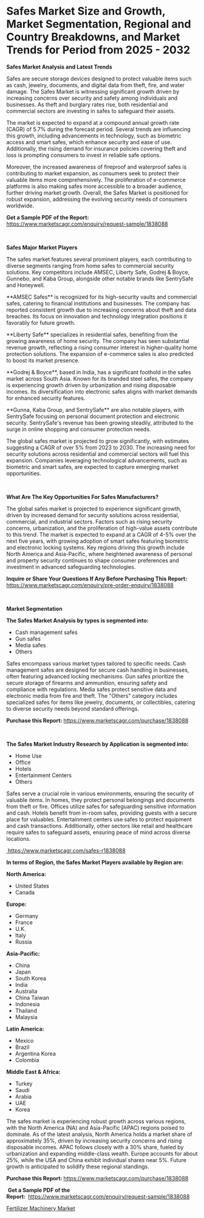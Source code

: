 <p><h1>Safes Market Size and Growth, Market Segmentation, Regional and Country Breakdowns, and Market Trends for Period from 2025 -  2032</h1></p><p><strong>Safes Market Analysis and Latest Trends</strong></p>
<p><p>Safes are secure storage devices designed to protect valuable items such as cash, jewelry, documents, and digital data from theft, fire, and water damage. The Safes Market is witnessing significant growth driven by increasing concerns over security and safety among individuals and businesses. As theft and burglary rates rise, both residential and commercial sectors are investing in safes to safeguard their assets.</p><p>The market is expected to expand at a compound annual growth rate (CAGR) of 5.7% during the forecast period. Several trends are influencing this growth, including advancements in technology, such as biometric access and smart safes, which enhance security and ease of use. Additionally, the rising demand for insurance policies covering theft and loss is prompting consumers to invest in reliable safe options.</p><p>Moreover, the increased awareness of fireproof and waterproof safes is contributing to market expansion, as consumers seek to protect their valuable items more comprehensively. The proliferation of e-commerce platforms is also making safes more accessible to a broader audience, further driving market growth. Overall, the Safes Market is positioned for robust expansion, addressing the evolving security needs of consumers worldwide.</p></p>
<p><strong>Get a Sample PDF of the Report:&nbsp;</strong> <a href="https://www.marketscagr.com/enquiry/request-sample/1838088?utm_campaign=3222&utm_medium=2&utm_source=Github&utm_content=ia&utm_term=09042025&utm_id=safes">https://www.marketscagr.com/enquiry/request-sample/1838088</a></p>
<p>&nbsp;</p>
<p><strong>Safes Major Market Players</strong></p>
<p><p>The safes market features several prominent players, each contributing to diverse segments ranging from home safes to commercial security solutions. Key competitors include AMSEC, Liberty Safe, Godrej & Boyce, Gunnebo, and Kaba Group, alongside other notable brands like SentrySafe and Honeywell.</p><p>**AMSEC Safes** is recognized for its high-security vaults and commercial safes, catering to financial institutions and businesses. The company has reported consistent growth due to increasing concerns about theft and data breaches. Its focus on innovation and technology integration positions it favorably for future growth.</p><p>**Liberty Safe** specializes in residential safes, benefiting from the growing awareness of home security. The company has seen substantial revenue growth, reflecting a rising consumer interest in higher-quality home protection solutions. The expansion of e-commerce sales is also predicted to boost its market presence.</p><p>**Godrej & Boyce**, based in India, has a significant foothold in the safes market across South Asia. Known for its branded steel safes, the company is experiencing growth driven by urbanization and rising disposable incomes. Its diversification into electronic safes aligns with market demands for enhanced security features.</p><p>**Gunna, Kaba Group, and SentrySafe** are also notable players, with SentrySafe focusing on personal document protection and electronic security. SentrySafe's revenue has been growing steadily, attributed to the surge in online shopping and consumer protection needs.</p><p>The global safes market is projected to grow significantly, with estimates suggesting a CAGR of over 5% from 2023 to 2030. The increasing need for security solutions across residential and commercial sectors will fuel this expansion. Companies leveraging technological advancements, such as biometric and smart safes, are expected to capture emerging market opportunities.</p></p>
<p>&nbsp;</p>
<p><strong>What Are The Key Opportunities For Safes Manufacturers?</strong></p>
<p><p>The global safes market is projected to experience significant growth, driven by increased demand for security solutions across residential, commercial, and industrial sectors. Factors such as rising security concerns, urbanization, and the proliferation of high-value assets contribute to this trend. The market is expected to expand at a CAGR of 4-5% over the next five years, with growing adoption of smart safes featuring biometric and electronic locking systems. Key regions driving this growth include North America and Asia-Pacific, where heightened awareness of personal and property security continues to shape consumer preferences and investment in advanced safeguarding technologies.</p></p>
<p><strong>Inquire or Share Your Questions If Any Before Purchasing This Report:</strong> <a href="https://www.marketscagr.com/enquiry/pre-order-enquiry/1838088?utm_campaign=3222&utm_medium=2&utm_source=Github&utm_content=ia&utm_term=09042025&utm_id=safes">https://www.marketscagr.com/enquiry/pre-order-enquiry/1838088</a></p>
<p>&nbsp;</p>
<p><strong>Market Segmentation</strong></p>
<p><strong>The Safes Market Analysis by types is segmented into:</strong></p>
<p><ul><li>Cash management safes</li><li>Gun safes</li><li>Media safes</li><li>Others</li></ul></p>
<p><p>Safes encompass various market types tailored to specific needs. Cash management safes are designed for secure cash handling in businesses, often featuring advanced locking mechanisms. Gun safes prioritize the secure storage of firearms and ammunition, ensuring safety and compliance with regulations. Media safes protect sensitive data and electronic media from fire and theft. The "Others" category includes specialized safes for items like jewelry, documents, or collectibles, catering to diverse security needs beyond standard offerings.</p></p>
<p><strong>Purchase this Report:&nbsp;</strong><a href="https://www.marketscagr.com/purchase/1838088?utm_campaign=3222&utm_medium=2&utm_source=Github&utm_content=ia&utm_term=09042025&utm_id=safes">https://www.marketscagr.com/purchase/1838088</a></p>
<p>&nbsp;</p>
<p><strong>The Safes Market Industry Research by Application is segmented into:</strong></p>
<p><ul><li>Home Use</li><li>Office</li><li>Hotels</li><li>Entertainment Centers</li><li>Others</li></ul></p>
<p><p>Safes serve a crucial role in various environments, ensuring the security of valuable items. In homes, they protect personal belongings and documents from theft or fire. Offices utilize safes for safeguarding sensitive information and cash. Hotels benefit from in-room safes, providing guests with a secure place for valuables. Entertainment centers use safes to protect equipment and cash transactions. Additionally, other sectors like retail and healthcare require safes to safeguard assets, ensuring peace of mind across diverse locations.</p></p>
<p><a href="https://www.marketscagr.com/safes-r1838088?utm_campaign=3222&utm_medium=2&utm_source=Github&utm_content=ia&utm_term=09042025&utm_id=safes">&nbsp;https://www.marketscagr.com/safes-r1838088</a></p>
<p><strong>In terms of Region, the Safes Market Players available by Region are:</strong></p>
<p>
    <p> <strong> North America: </strong>
        <ul>
            <li>United States</li>
            <li>Canada</li>
        </ul>
        </p> 
    <p> <strong> Europe: </strong>
        <ul>
            <li>Germany</li>
            <li>France</li>
            <li>U.K.</li>
            <li>Italy</li>
            <li>Russia</li>
        </ul>
        </p> 
    <p> <strong> Asia-Pacific: </strong>
        <ul>
            <li>China</li>
            <li>Japan</li>
            <li>South Korea</li>
            <li>India</li>
            <li>Australia</li>
            <li>China Taiwan</li>
            <li>Indonesia</li>
            <li>Thailand</li>
            <li>Malaysia</li>
        </ul>
        </p> 
    <p> <strong> Latin America: </strong>
        <ul>
            <li>Mexico</li>
            <li>Brazil</li>
            <li>Argentina Korea</li>
            <li>Colombia</li>
        </ul>
        </p> 
    <p> <strong> Middle East & Africa: </strong>
        <ul>
            <li>Turkey</li>
            <li>Saudi</li>
            <li>Arabia</li>
            <li>UAE</li>
            <li>Korea</li>
        </ul>
    </p>
    </p>
<p><p>The safes market is experiencing robust growth across various regions, with the North America (NA) and Asia-Pacific (APAC) regions poised to dominate. As of the latest analysis, North America holds a market share of approximately 35%, driven by increasing security concerns and rising disposable incomes. APAC follows closely with a 30% share, fueled by urbanization and expanding middle-class wealth. Europe accounts for about 25%, while the USA and China exhibit individual shares near 5%. Future growth is anticipated to solidify these regional standings.</p></p>
<p><strong>Purchase this Report: </strong><a href="https://www.marketscagr.com/purchase/1838088?utm_campaign=3222&utm_medium=2&utm_source=Github&utm_content=ia&utm_term=09042025&utm_id=safes">https://www.marketscagr.com/purchase/1838088</a></p>
<p>&nbsp;<strong>Get a Sample PDF of the Report:&nbsp;&nbsp;</strong><a href="https://www.marketscagr.com/enquiry/request-sample/1838088?utm_campaign=3222&utm_medium=2&utm_source=Github&utm_content=ia&utm_term=09042025&utm_id=safes">https://www.marketscagr.com/enquiry/request-sample/1838088</a></p>
<p><strong></strong></p>
<p><p><a href="https://github.com/daphnyvashdi/Market-Research-Report-List-1/blob/main/fertilizer-machinery-market.md?utm_campaign=3222&utm_medium=2&utm_source=Github&utm_content=ia&utm_term=09042025&utm_id=safes">Fertilizer Machinery Market</a></p></p>